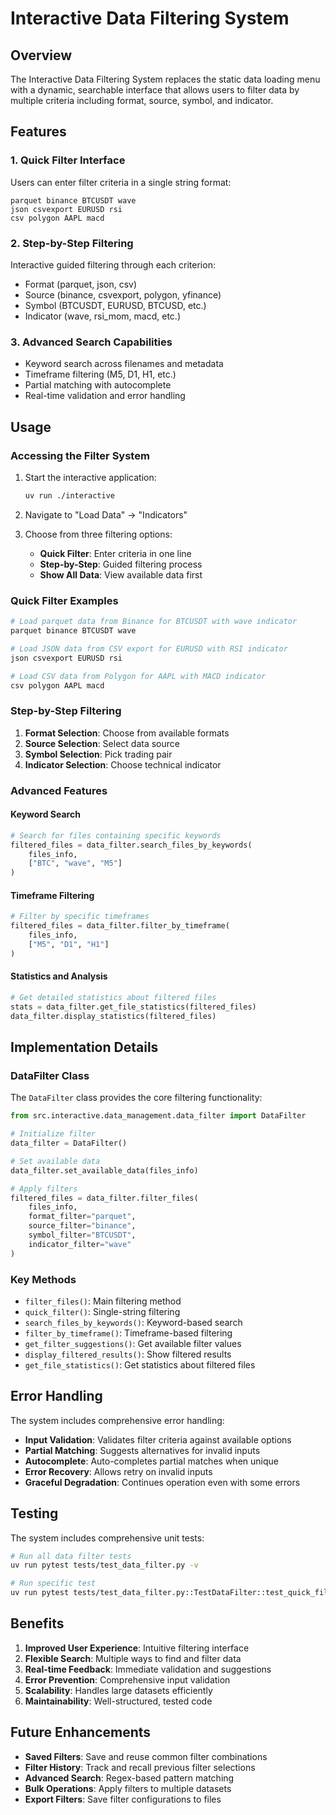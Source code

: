 # Interactive Data Filtering System

## Overview

The Interactive Data Filtering System replaces the static data loading menu with a dynamic, searchable interface that allows users to filter data by multiple criteria including format, source, symbol, and indicator.

## Features

### 1. Quick Filter Interface
Users can enter filter criteria in a single string format:
```
parquet binance BTCUSDT wave
json csvexport EURUSD rsi
csv polygon AAPL macd
```

### 2. Step-by-Step Filtering
Interactive guided filtering through each criterion:
- Format (parquet, json, csv)
- Source (binance, csvexport, polygon, yfinance)
- Symbol (BTCUSDT, EURUSD, BTCUSD, etc.)
- Indicator (wave, rsi_mom, macd, etc.)

### 3. Advanced Search Capabilities
- Keyword search across filenames and metadata
- Timeframe filtering (M5, D1, H1, etc.)
- Partial matching with autocomplete
- Real-time validation and error handling

## Usage

### Accessing the Filter System

1. Start the interactive application:
   ```bash
   uv run ./interactive
   ```

2. Navigate to "Load Data" → "Indicators"

3. Choose from three filtering options:
   - **Quick Filter**: Enter criteria in one line
   - **Step-by-Step**: Guided filtering process
   - **Show All Data**: View available data first

### Quick Filter Examples

```bash
# Load parquet data from Binance for BTCUSDT with wave indicator
parquet binance BTCUSDT wave

# Load JSON data from CSV export for EURUSD with RSI indicator
json csvexport EURUSD rsi

# Load CSV data from Polygon for AAPL with MACD indicator
csv polygon AAPL macd
```

### Step-by-Step Filtering

1. **Format Selection**: Choose from available formats
2. **Source Selection**: Select data source
3. **Symbol Selection**: Pick trading pair
4. **Indicator Selection**: Choose technical indicator

### Advanced Features

#### Keyword Search
```python
# Search for files containing specific keywords
filtered_files = data_filter.search_files_by_keywords(
    files_info, 
    ["BTC", "wave", "M5"]
)
```

#### Timeframe Filtering
```python
# Filter by specific timeframes
filtered_files = data_filter.filter_by_timeframe(
    files_info, 
    ["M5", "D1", "H1"]
)
```

#### Statistics and Analysis
```python
# Get detailed statistics about filtered files
stats = data_filter.get_file_statistics(filtered_files)
data_filter.display_statistics(filtered_files)
```

## Implementation Details

### DataFilter Class

The `DataFilter` class provides the core filtering functionality:

```python
from src.interactive.data_management.data_filter import DataFilter

# Initialize filter
data_filter = DataFilter()

# Set available data
data_filter.set_available_data(files_info)

# Apply filters
filtered_files = data_filter.filter_files(
    files_info,
    format_filter="parquet",
    source_filter="binance",
    symbol_filter="BTCUSDT",
    indicator_filter="wave"
)
```

### Key Methods

- `filter_files()`: Main filtering method
- `quick_filter()`: Single-string filtering
- `search_files_by_keywords()`: Keyword-based search
- `filter_by_timeframe()`: Timeframe-based filtering
- `get_filter_suggestions()`: Get available filter values
- `display_filtered_results()`: Show filtered results
- `get_file_statistics()`: Get statistics about filtered files

## Error Handling

The system includes comprehensive error handling:

- **Input Validation**: Validates filter criteria against available options
- **Partial Matching**: Suggests alternatives for invalid inputs
- **Autocomplete**: Auto-completes partial matches when unique
- **Error Recovery**: Allows retry on invalid inputs
- **Graceful Degradation**: Continues operation even with some errors

## Testing

The system includes comprehensive unit tests:

```bash
# Run all data filter tests
uv run pytest tests/test_data_filter.py -v

# Run specific test
uv run pytest tests/test_data_filter.py::TestDataFilter::test_quick_filter -v
```

## Benefits

1. **Improved User Experience**: Intuitive filtering interface
2. **Flexible Search**: Multiple ways to find and filter data
3. **Real-time Feedback**: Immediate validation and suggestions
4. **Error Prevention**: Comprehensive input validation
5. **Scalability**: Handles large datasets efficiently
6. **Maintainability**: Well-structured, tested code

## Future Enhancements

- **Saved Filters**: Save and reuse common filter combinations
- **Filter History**: Track and recall previous filter selections
- **Advanced Search**: Regex-based pattern matching
- **Bulk Operations**: Apply filters to multiple datasets
- **Export Filters**: Save filter configurations to files
